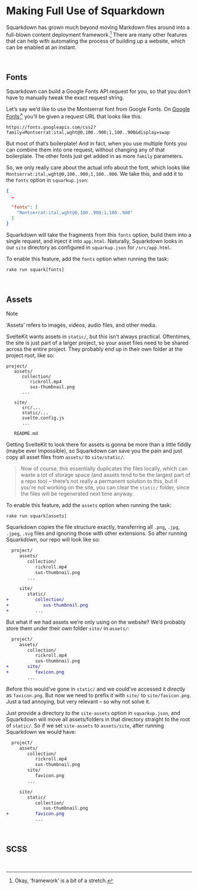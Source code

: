 # Making Full Use of Squarkdown
<!-- #SQUARK live!
| dest = docs/further-walkthrough
| desc = A further walkthrough of additional Squarkdown features
| capt = A Further Walkthrough of Additional Squarkdown Features
-->

Squarkdown has grown much beyond moving Markdown files around into a full-blown content deployment framework.[^framework] There are many other features that can help with automating the process of building up a website, which can be enabled at an instant.

[^framework]: Okay, ‘framework’ is a bit of a stretch.


<br>


## Fonts

Squarkdown can build a Google Fonts API request for you, so that you don’t have to manually tweak the exact request string.

Let’s say we’d like to use the Montserrat font from Google Fonts. On [Google Fonts<sup>↗</sup>](https://fonts.google.com) you’ll be given a request URL that looks like this:

```
https://fonts.googleapis.com/css2?family=Montserrat:ital,wght@0,100..900;1,100..900&display=swap
```

But most of that’s boilerplate! And in fact, when you use multiple fonts you can combine them into one request, without changing any of that boilerplate. The other fonts just get added in as more `family` parameters.

So, we only really care about the actual info about the font, which looks like `Montserrat:ital,wght@0,100..900;1,100..900`. We take this, and add it to the `fonts` option in `squarkup.json`:

```json
{
  …

  "fonts": [
    "Montserrat:ital,wght@0,100..900;1,100..900"
  ]
}
```

Squarkdown will take the fragments from this `fonts` option, build them into a single request, and inject it into `app.html`. Naturally, Squarkdown looks in our `site` directory as configured in `squarkup.json` for `/src/app.html`.

To enable this feature, add the `fonts` option when running the task:

``` console
rake run squark[fonts]
```


<br>


## Assets

> [!Note]
> ‘Assets’ refers to images, videos, audio files, and other media.

SvelteKit wants assets in `static/`, but this isn’t always practical. Oftentimes, the site is just part of a larger project, so your asset files need to be shared across the entire project. They probably end up in their own folder at the project root, like so:

```
project/
   assets/
      collection/
         rickroll.mp4
         sus-thumbnail.png
      ...

   site/
      src/...
      static/...
      svelte.config.js
      ...

   README.md
```

Getting SvelteKit to look there for assets is gonna be more than a little fiddly (maybe ever impossible), so Squarkdown can save you the pain and just copy all asset files from `assets/` to `site/static/`.

> Now of course, this essentially duplicates the files locally, which can waste a lot of storage space (and assets tend to be the largest part of a repo too) – there’s not really a permanent solution to this, but if you're not working on the site, you can clear the `static/` folder, since the files will be regenerated next time anyway.

To enable this feature, add the `assets` option when running the task:

``` console
rake run squark[assets]
```

Squarkdown copies the file structure exactly, transferring all `.png`, `.jpg`, `.jpeg`, `.svg` files and ignoring those with other extensions. So after running Squarkdown, our repo will look like so:

```diff
  project/
     assets/
        collection/
           rickroll.mp4
           sus-thumbnail.png
        ...

     site/
        static/
+          collection/
+             sus-thumbnail.png
+          ...
```

But what if we had assets we’re only using on the website? We’d probably store them under their own folder `site/` in `assets/`:

```diff
  project/
     assets/
        collection/
           rickroll.mp4
           sus-thumbnail.png
+       site/
+          favicon.png
        ...
```

Before this would’ve gone in `static/` and we could’ve accessed it directly as `favicon.png`. But now we need to prefix it with `site/` to `site/favicon.png`. Just a tad annoying, but very relevant – so why not solve it.

Just provide a directory to the `site-assets` option in `squarkup.json`, and Squarkdown will move all assets/folders in that directory straight to the root of `static/`. So if we set `site-assets` to `assets/site`, after running Squarkdown we would have:

```diff
  project/
     assets/
        collection/
           rickroll.mp4
           sus-thumbnail.png
        site/
           favicon.png
        ...

     site/
        static/
           collection/
              sus-thumbnail.png
+          favicon.png
           ...
```


<br>


## SCSS


<br>
